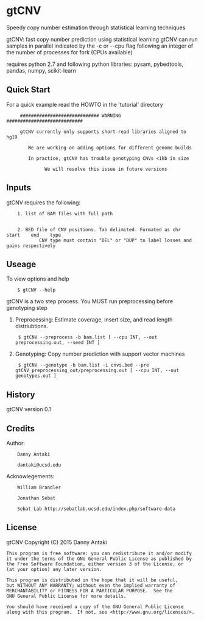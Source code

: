 # gtCNV

Speedy copy number estimation through statistical learning techniques

gtCNV: fast copy number prediction using statistical learning
gtCNV can run samples in parallel indicated by the -c or --cpu flag following an integer of the number of processes for fork (CPUs available)

requires python 2.7 and following python libraries: pysam, pybedtools, pandas, numpy, scikit-learn

## Quick Start
For a quick example read the HOWTO in the 'tutorial' directory

         ############################# WARNING ############################

         gtCNV currently only supports short-read libraries aligned to hg19

            We are working on adding options for different genome builds

            In practice, gtCNV has trouble genotyping CNVs <1kb in size

                  We will resolve this issue in future versions

## Inputs

gtCNV requires the following:
	
        1. list of BAM files with full path
	

        2. BED file of CNV positions. Tab delimited. Formated as chr    start    end    type
                CNV type must contain "DEL" or "DUP" to label losses and gains respectively 
	
## Useage

To view options and help

        $ gtCNV --help

gtCNV is a two step process. You MUST run preprocessing before genotyping step

1. Preprocessing:
       	Estimate coverage, insert size, and read length distriubtions. 

        $ gtCNV --preprocess -b bam.list [ --cpu INT, --out preprocessing.out, --seed INT ] 

2. Genotyping: 
        Copy number prediction with support vector machines
	
        $ gtCNV --genotype -b bam.list -i cnvs.bed --pre gtCNV_preprocessing_out/preprocessing.out [ --cpu INT, --out genotypes.out ] 


## History

gtCNV version 0.1 

## Credits

Author: 
        
        Danny Antaki
	
        dantaki@ucsd.edu

Acknowlegements:
        
        William Brandler
	
        Jonathan Sebat
	
        Sebat Lab http://sebatlab.ucsd.edu/index.php/software-data

## License

gtCNV
    Copyright (C) 2015  Danny Antaki

    This program is free software: you can redistribute it and/or modify
    it under the terms of the GNU General Public License as published by
    the Free Software Foundation, either version 3 of the License, or
    (at your option) any later version.

    This program is distributed in the hope that it will be useful,
    but WITHOUT ANY WARRANTY; without even the implied warranty of
    MERCHANTABILITY or FITNESS FOR A PARTICULAR PURPOSE.  See the
    GNU General Public License for more details.

    You should have received a copy of the GNU General Public License
    along with this program.  If not, see <http://www.gnu.org/licenses/>.
